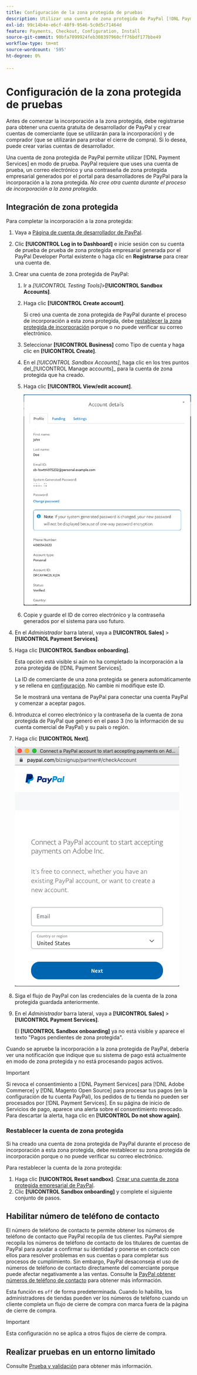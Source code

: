 ```yaml
---
title: Configuración de la zona protegida de pruebas
description: Utilizar una cuenta de zona protegida de PayPal [!DNL Payment Services] en modo de prueba.
exl-id: 99c14b4e-e6cf-48f9-9546-5c0d5c71464d
feature: Payments, Checkout, Configuration, Install
source-git-commit: 90bfa7099924feb308397960cff76bdf177bbe49
workflow-type: tm+mt
source-wordcount: '595'
ht-degree: 0%

---
```


# Configuración de la zona protegida de pruebas

Antes de comenzar la incorporación a la zona protegida, debe registrarse para obtener una cuenta gratuita de desarrollador de PayPal y crear cuentas de comerciante (que se utilizarán para la incorporación) y de comprador (que se utilizarán para probar el cierre de compra). Si lo desea, puede crear varias cuentas de desarrollador.

Una cuenta de zona protegida de PayPal permite utilizar [!DNL Payment Services] en modo de prueba. PayPal requiere que uses una cuenta de prueba, un correo electrónico y una contraseña de zona protegida empresarial generados por el portal para desarrolladores de PayPal para la incorporación a la zona protegida. *No cree otra cuenta durante el proceso de incorporación a la zona protegida.*

## Integración de zona protegida

Para completar la incorporación a la zona protegida:

1. Vaya a [Página de cuenta de desarrollador de PayPal](https://developer.paypal.com/developer/accounts/).
1. Clic **[!UICONTROL Log in to Dashboard]** e inicie sesión con su cuenta de prueba de prueba de zona protegida empresarial generada por el PayPal Developer Portal existente o haga clic en **Registrarse** para crear una cuenta de.
1. Crear una cuenta de zona protegida de PayPal:
   1. Ir a _[!UICONTROL Testing Tools]_>**[!UICONTROL Sandbox Accounts]**.
   1. Haga clic **[!UICONTROL Create account]**.

      Si creó una cuenta de zona protegida de PayPal durante el proceso de incorporación a esta zona protegida, debe [restablecer la zona protegida de incorporación](#reset-your-sandbox-account) porque o no puede verificar su correo electrónico.

   1. Seleccionar **[!UICONTROL Business]** como Tipo de cuenta y haga clic en **[!UICONTROL Create]**.
   1. En el _[!UICONTROL Sandbox Accounts]_, haga clic en los tres puntos del_[!UICONTROL Manage accounts]_ para la cuenta de zona protegida que ha creado.
   1. Haga clic **[!UICONTROL View/edit account]**.

      ![PayPal: ver/editar cuenta de zona protegida](assets/onboarding-viewedit-sandbox.png)

   1. Copie y guarde el ID de correo electrónico y la contraseña generados por el sistema para uso futuro.

1. En el _Administrador_ barra lateral, vaya a **[!UICONTROL Sales]** > **[!UICONTROL Payment Services]**.
1. Haga clic **[!UICONTROL Sandbox onboarding]**.

   Esta opción está visible si aún no ha completado la incorporación a la zona protegida de [!DNL Payment Services].

   La ID de comerciante de una zona protegida se genera automáticamente y se rellena en [configuración](settings.md). No cambie ni modifique este ID.

   Se le mostrará una ventana de PayPal para conectar una cuenta PayPal y comenzar a aceptar pagos.

1. Introduzca el correo electrónico y la contraseña de la cuenta de zona protegida de PayPal que generó en el paso 3 (no la información de su cuenta comercial de PayPal) y su país o región.
1. Haga clic **[!UICONTROL Next]**.

   ![PayPal: conecta tu cuenta PayPal para realizar pagos](assets/paypal-connectacct.png)

1. Siga el flujo de PayPal con las credenciales de la cuenta de la zona protegida guardada anteriormente.
1. En el _Administrador_ barra lateral, vaya a **[!UICONTROL Sales]** > **[!UICONTROL Payment Services]**.

   El **[!UICONTROL Sandbox onboarding]** ya no está visible y aparece el texto &quot;Pagos pendientes de zona protegida&quot;.

Cuando se apruebe la incorporación a la zona protegida de PayPal, debería ver una notificación que indique que su sistema de pago está actualmente en modo de zona protegida y no está procesando pagos activos.

>[!IMPORTANT]
>
>Si revoca el consentimiento a [!DNL Payment Services] para [!DNL Adobe Commerce] y [!DNL Magento Open Source] para procesar tus pagos (en la configuración de tu cuenta PayPal), los pedidos de tu tienda no pueden ser procesados por [!DNL Payment Services]. En su página de inicio de Servicios de pago, aparece una alerta sobre el consentimiento revocado. Para descartar la alerta, haga clic en **[!UICONTROL Do not show again]**.

### Restablecer la cuenta de zona protegida

Si ha creado una cuenta de zona protegida de PayPal durante el proceso de incorporación a esta zona protegida, debe restablecer su zona protegida de incorporación porque o no puede verificar su correo electrónico.

Para restablecer la cuenta de la zona protegida:

1. Haga clic **[!UICONTROL Reset sandbox]**. [Crear una cuenta de zona protegida empresarial de PayPal](https://developer.paypal.com/docs/api-basics/sandbox/accounts/#create-a-business-sandbox-account).
1. Clic **[!UICONTROL Sandbox onboarding]** y complete el siguiente conjunto de pasos.

## Habilitar número de teléfono de contacto

El número de teléfono de contacto te permite obtener los números de teléfono de contacto que PayPal recopila de tus clientes. PayPal siempre recopila los números de teléfono de contacto de los titulares de cuentas de PayPal para ayudar a confirmar su identidad y ponerse en contacto con ellos para resolver problemas en sus cuentas o para completar sus procesos de cumplimiento. Sin embargo, PayPal desaconseja el uso de números de teléfono de contacto directamente del comerciante porque puede afectar negativamente a las ventas. Consulte la [PayPal obtener números de teléfono de contacto](https://developer.paypal.com/docs/admin/checkout-settings/#get-contact-telephone-numbers) para obtener más información.

Esta función es `off` de forma predeterminada. Cuando lo habilita, los administradores de tiendas pueden ver los números de teléfono cuando un cliente completa un flujo de cierre de compra con marca fuera de la página de cierre de compra.

>[!IMPORTANT]
>
>Esta configuración no se aplica a otros flujos de cierre de compra.

## Realizar pruebas en un entorno limitado

Consulte [Prueba y validación](test-validate.md) para obtener más información.
